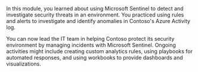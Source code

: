 
In this module, you learned about using Microsoft Sentinel to detect and investigate security threats in an environment. You practiced using rules and alerts to investigate and identify anomalies in Contoso's Azure Activity log.

You can now lead the IT team in helping Contoso protect its security environment by managing incidents with Microsoft Sentinel. Ongoing activities might include creating custom analytics rules, using playbooks for automated responses, and using workbooks to provide dashboards and visualizations.

